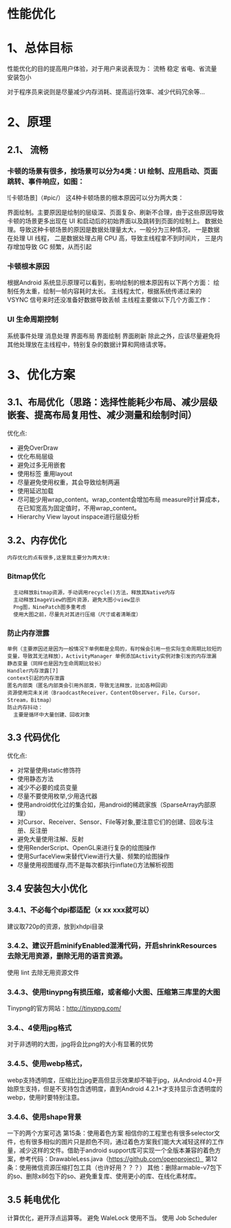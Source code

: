 性能优化
==================
# 1、总体目标
性能优化的目的提高用户体验，对于用户来说表现为：
  流畅
  稳定
  省电、省流量
  安装包小
  
  对于程序员来说则是尽量减少内存消耗、提高运行效率、减少代码冗余等...
  
# 2、原理
 ## 2.1、 流畅
  ### 卡顿的场景有很多，按场景可以分为4类：UI 绘制、应用启动、页面跳转、事件响应，如图：
  ![卡顿场景]（#pic/）
  这4种卡顿场景的根本原因可以分为两大类：

  界面绘制。主要原因是绘制的层级深、页面复杂、刷新不合理，由于这些原因导致卡顿的场景更多出现在 UI 和启动后的初始界面以及跳转到页面的绘制上。
  数据处理。导致这种卡顿场景的原因是数据处理量太大，一般分为三种情况，
    一是数据在处理 UI 线程，
    二是数据处理占用 CPU 高，导致主线程拿不到时间片，
    三是内存增加导致 GC 频繁，从而引起
    
 ### 卡顿根本原因
  根据Android 系统显示原理可以看到，影响绘制的根本原因有以下两个方面：
  绘制任务太重，绘制一帧内容耗时太长。
  主线程太忙，根据系统传递过来的 VSYNC 信号来时还没准备好数据导致丢帧
主线程主要做以下几个方面工作：
 ### UI 生命周期控制
  系统事件处理
  消息处理
  界面布局
  界面绘制
  界面刷新
  除此之外，应该尽量避免将其他处理放在主线程中，特别复杂的数据计算和网络请求等。
  
# 3、优化方案
 ## 3.1、布局优化（思路：选择性能耗少布局、减少层级嵌套、提高布局复用性、减少测量和绘制时间）
   优化点:
  - 避免OverDraw
  - 优化布局层级
  - 避免过多无用嵌套
  - 使用标签 重用layout
  - 尽量避免使用权重，其会导致绘制两遍
  - 使用延迟加载
  - 尽可能少用wrap_content。wrap_content会增加布局 measure时计算成本，在已知宽高为固定值时，不用wrap_content。
  - Hierarchy View  layout inspace进行层级分析
  
  ## 3.2、内存优化
    内存优化的点有很多,这里我主要分为两大块:
   ###  Bitmap优化
      主动释放Bitmap资源，手动调用recycle()方法，释放其Native内存
      主动释放ImageView的图片资源，避免大图小view显示
      Png图，NinePatch图多重考虑
      使用大图之前，尽量先对其进行压缩（尺寸或者清晰度）
   ### 防止内存泄露
    单例（主要原因还是因为一般情况下单例都是全局的，有时候会引用一些实际生命周期比较短的变量，导致其无法释放），ActivityManager 单例添加Activity实例对象引发的内存泄漏
    静态变量（同样也是因为生命周期比较长）
    Handler内存泄露[7]
    context引起的内存泄露
    匿名内部类（匿名内部类会引用外部类，导致无法释放，比如各种回调）
    资源使用完未关闭（BraodcastReceiver，ContentObserver，File，Cursor，Stream，Bitmap）
    防止内存抖动：
      主要是循环中大量创建、回收对象
    
   ## 3.3 代码优化
  优化点:
  - 对常量使用static修饰符
  - 使用静态方法
  - 减少不必要的成员变量
  - 尽量不要使用枚举,少用迭代器
  - 使用android优化过的集合如，用android的稀疏家族（SparseArray内部原理）
  - 对Cursor、Receiver、Sensor、File等对象,要注意它们的创建、回收与注册、反注册
  - 避免大量使用注解、反射
  - 使用RenderScript、OpenGL来进行复杂的绘图操作
  - 使用SurfaceView来替代View进行大量、频繁的绘图操作
  - 尽量使用视图缓存,而不是每次都执行inflate()方法解析视图
  
  ## 3.4 安装包大小优化
   ### 3.4.1、不必每个dpi都适配（x xx xxx就可以）
  建议取720p的资源，放到xhdpi目录
   ### 3.4.2、建议开启minifyEnabled混淆代码，开启shrinkResources去除无用资源，删除无用的语言资源。
   使用 lint 去除无用资源文件
   ### 3.4.3、使用tinypng有损压缩，或者缩小大图、压缩第三库里的大图
  Tinypng的官方网站：http://tinypng.com/
   ### 3.4.、4使用jpg格式
  对于非透明的大图，jpg将会比png的大小有显著的优势
   ### 3.4.5、使用webp格式，
  webp支持透明度，压缩比比jpg更高但显示效果却不输于jpg，从Android 4.0+开始原生支持，但是不支持包含透明度，直到Android 4.2.1+才支持显示含透明度的webp，使用时要特别注意。
  ### 3.4.6、使用shape背景
  一下的两个方案可选
  第15条：使用着色方案
  相信你的工程里也有很多selector文件，也有很多相似的图片只是颜色不同，通过着色方案我们能大大减轻这样的工作量，减少这样的文件。借助于android support库可实现一个全版本兼容的着色方案，参考代码：DrawableLess.java（https://github.com/openproject）
第12条：使用微信资源压缩打包工具（也许好用？？？）
其他：删除armable-v7包下的so、删除x86包下的so、避免重复库、使用更小的库、在线化素材库。
  ## 3.5 耗电优化
  计算优化，避开浮点运算等。
  避免 WaleLock 使用不当。
  使用 Job Scheduler
